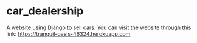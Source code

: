 # car_dealership
A website using Django to sell cars. 
You can visit the website through this link: https://tranquil-oasis-46324.herokuapp.com
